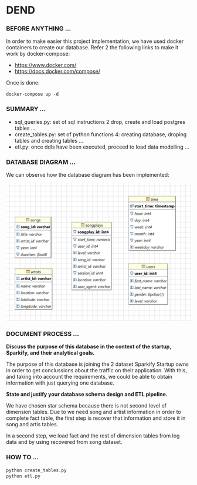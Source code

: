 # DEND

### BEFORE ANYTHING ...

In order to make easier this project implementation, we have used docker containers to create our database.
Refer 2 the following links to make it work by docker-compose:

* https://www.docker.com/
* https://docs.docker.com/compose/

Once is done:

```
docker-compose up -d 
```

### SUMMARY ...

* sql_queries.py: set of sql instructions 2 drop, create and load postgres tables ...
* create_tables.py: set of python functions 4: creating database, droping tables and creating tables ...
* etl.py: once ddls have been executed, proceed to load data modelling ...

### DATABASE DIAGRAM ...

We can observe how the database diagram has been implemented:

![alt text](./sparkify_diagram.jpg "sparkify db Diagram")

### DOCUMENT PROCESS ...

__Discuss the purpose of this database in the context of the startup, Sparkify, and their analytical goals.__

The purpose of this database is joining the 2 dataset Sparkify Startup owns in order to get conclussions about the traffic on their application. With this, and taking into account the requirements, we could be able to obtain information with just querying one database.

__State and justify your database schema design and ETL pipeline.__

We have chosen star schema because there is not second level of dimension tables. Due to we need song and artist information in order to complete fact table, the first step is recover that information and store it in song and artis tables.

In a second step, we load fact and the rest of dimension tables from log data and by using recovered from song dataset.

### HOW TO ...

```
python create_tables.py
python etl.py
```

